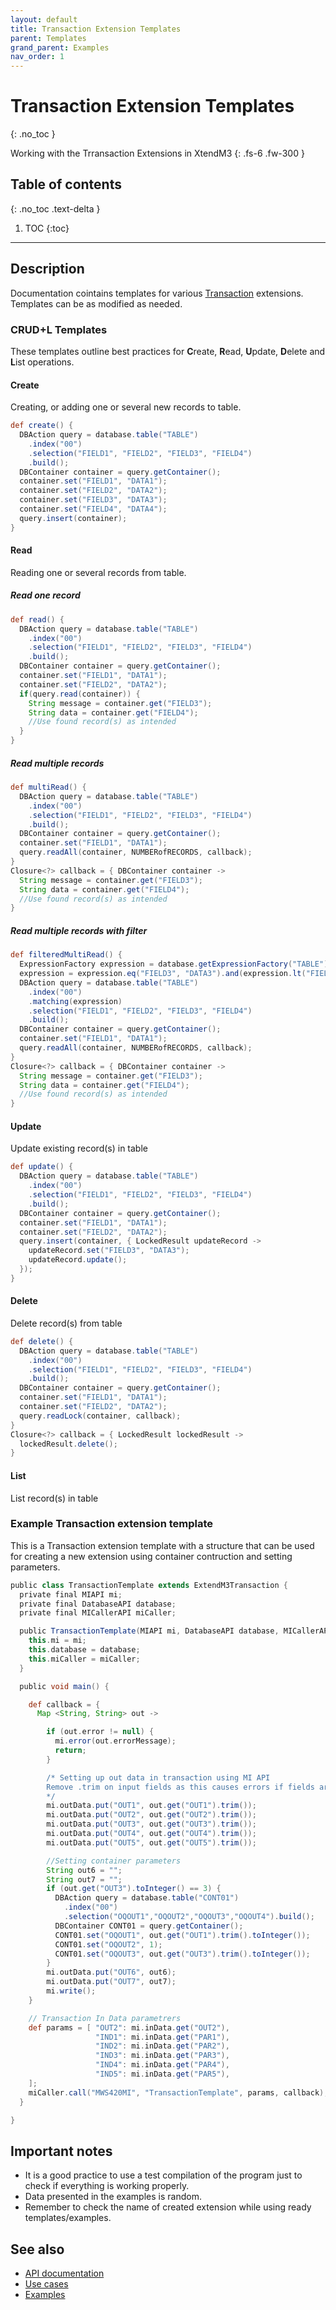 ```yaml
---
layout: default
title: Transaction Extension Templates
parent: Templates
grand_parent: Examples
nav_order: 1
---
```


# Transaction Extension Templates
{: .no_toc }

Working with the Trransaction Extensions in XtendM3
{: .fs-6 .fw-300 }

## Table of contents
{: .no_toc .text-delta }

1. TOC
{:toc}

---

## Description

Documentation cointains templates for various [Transaction](../../../examples/) extensions.<br/> 
Templates can be as modified as needed.

### CRUD+L Templates
These templates outline best practices for **C**reate, **R**ead, **U**pdate, **D**elete and **L**ist operations.

#### Create
Creating, or adding one or several new records to table.
```groovy
def create() {
  DBAction query = database.table("TABLE")
    .index("00")
    .selection("FIELD1", "FIELD2", "FIELD3", "FIELD4")
    .build();
  DBContainer container = query.getContainer();
  container.set("FIELD1", "DATA1");
  container.set("FIELD2", "DATA2");
  container.set("FIELD3", "DATA3");
  container.set("FIELD4", "DATA4");
  query.insert(container);
}
```

#### Read
Reading one or several records from table.

##### Read one record
```groovy
def read() {
  DBAction query = database.table("TABLE")
    .index("00")
    .selection("FIELD1", "FIELD2", "FIELD3", "FIELD4")
    .build();
  DBContainer container = query.getContainer();
  container.set("FIELD1", "DATA1");
  container.set("FIELD2", "DATA2");
  if(query.read(container)) {
    String message = container.get("FIELD3");
    String data = container.get("FIELD4");
    //Use found record(s) as intended
  }
}
```
##### Read multiple records
```groovy
def multiRead() {
  DBAction query = database.table("TABLE")
    .index("00")
    .selection("FIELD1", "FIELD2", "FIELD3", "FIELD4")
    .build();
  DBContainer container = query.getContainer();
  container.set("FIELD1", "DATA1");
  query.readAll(container, NUMBERofRECORDS, callback);
}
Closure<?> callback = { DBContainer container ->
  String message = container.get("FIELD3");
  String data = container.get("FIELD4");
  //Use found record(s) as intended
}
```
##### Read multiple records with filter
```groovy
def filteredMultiRead() {
  ExpressionFactory expression = database.getExpressionFactory("TABLE");
  expression = expression.eq("FIELD3", "DATA3").and(expression.lt("FIELD1", "DATA1"));
  DBAction query = database.table("TABLE")
    .index("00")
    .matching(expression)
    .selection("FIELD1", "FIELD2", "FIELD3", "FIELD4")
    .build();
  DBContainer container = query.getContainer();
  container.set("FIELD1", "DATA1");
  query.readAll(container, NUMBERofRECORDS, callback);
}
Closure<?> callback = { DBContainer container ->
  String message = container.get("FIELD3");
  String data = container.get("FIELD4");
  //Use found record(s) as intended
}
```

#### Update
Update existing record(s) in table
```groovy
def update() {
  DBAction query = database.table("TABLE")
    .index("00")
    .selection("FIELD1", "FIELD2", "FIELD3", "FIELD4")
    .build();
  DBContainer container = query.getContainer();
  container.set("FIELD1", "DATA1");
  container.set("FIELD2", "DATA2");
  query.insert(container, { LockedResult updateRecord ->
    updateRecord.set("FIELD3", "DATA3");
    updateRecord.update();
  });
}
```

#### Delete
Delete record(s) from table
```groovy
def delete() {
  DBAction query = database.table("TABLE")
    .index("00")
    .selection("FIELD1", "FIELD2", "FIELD3", "FIELD4")
    .build();
  DBContainer container = query.getContainer();
  container.set("FIELD1", "DATA1");
  container.set("FIELD2", "DATA2");
  query.readLock(container, callback);
}
Closure<?> callback = { LockedResult lockedResult ->
  lockedResult.delete();
}
```

#### List
List record(s) in table

### Example Transaction extension template

This is a Transaction extension template with a structure that can be used for creating a new extension using container contruction and setting parameters.

```groovy
public class TransactionTemplate extends ExtendM3Transaction {
  private final MIAPI mi;
  private final DatabaseAPI database;
  private final MICallerAPI miCaller;

  public TransactionTemplate(MIAPI mi, DatabaseAPI database, MICallerAPI miCaller) {
    this.mi = mi;
    this.database = database;
    this.miCaller = miCaller;
  }

  public void main() {

    def callback = {
      Map <String, String> out ->

        if (out.error != null) {
          mi.error(out.errorMessage);
          return;
        }

        /* Setting up out data in transaction using MI API
        Remove .trim on input fields as this causes errors if fields are null
        */
        mi.outData.put("OUT1", out.get("OUT1").trim());
        mi.outData.put("OUT2", out.get("OUT2").trim());
        mi.outData.put("OUT3", out.get("OUT3").trim());
        mi.outData.put("OUT4", out.get("OUT4").trim());
        mi.outData.put("OUT5", out.get("OUT5").trim());

        //Setting container parameters
        String out6 = "";
        String out7 = "";
        if (out.get("OUT3").toInteger() == 3) {
          DBAction query = database.table("CONT01")
            .index("00")
            .selection("OQOUT1","OQOUT2","OQOUT3","OQOUT4").build();
          DBContainer CONT01 = query.getContainer();
          CONT01.set("OQOUT1", out.get("OUT1").trim().toInteger());
          CONT01.set("OQOUT2", 1);
          CONT01.set("OQOUT3", out.get("OUT3").trim().toInteger());
        }
        mi.outData.put("OUT6", out6);
        mi.outData.put("OUT7", out7);
        mi.write();
    }

    // Transaction In Data parametrers
    def params = [ "OUT2": mi.inData.get("OUT2"),
                   "IND1": mi.inData.get("PAR1"),
                   "IND2": mi.inData.get("PAR2"),
                   "IND3": mi.inData.get("PAR3"),
                   "IND4": mi.inData.get("PAR4"),
                   "IND5": mi.inData.get("PAR5"),
    ];
    miCaller.call("MWS420MI", "TransactionTemplate", params, callback);
  }

}
```
## Important notes
- It is a good practice to use a test compilation of the program just to check if everything is working properly.
- Data presented in the examples is random.
- Remember to check the name of created extension while using ready templates/examples. 
 
## See also
- [API documentation](../../../documentation/api-specification)
- [Use cases](../../../examples/use-cases)
- [Examples](../../../examples)
